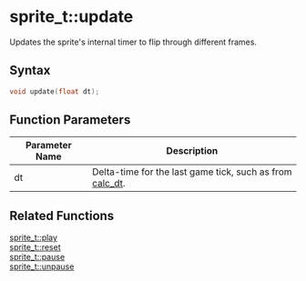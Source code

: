 # sprite_t::update

Updates the sprite's internal timer to flip through different frames.

## Syntax

```cpp
void update(float dt);
```

## Function Parameters

Parameter Name | Description
--- | ---
dt | Delta-time for the last game tick, such as from [calc_dt](https://github.com/RandyGaul/cute_framework/blob/master/docs/time/calc_dt.md).

## Related Functions

[sprite_t::play](https://github.com/RandyGaul/cute_framework/blob/master/docs/graphics/sprite/play.md)  
[sprite_t::reset](https://github.com/RandyGaul/cute_framework/blob/master/docs/graphics/sprite/reset.md)  
[sprite_t::pause](https://github.com/RandyGaul/cute_framework/blob/master/docs/graphics/sprite/pause.md)  
[sprite_t::unpause](https://github.com/RandyGaul/cute_framework/blob/master/docs/graphics/sprite/unpause.md)  
